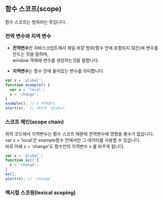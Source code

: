 ## 함수 스코프(scope)

함수 스코프는 범위라는 뜻입니다.

### 전역 변수와 지역 변수

* **전역변수**란 자바스크립트에서 제일 바깥 범위(함수 안에 포함되지 않은)에 변수를 만드는 것을 말하며,   
window 객체에 변수를 생성하는것을 말합니다.

* **지역변수**는 함수 안에 들어있는 변수를 의미합니다.

```javascript
var x = 'global';
function example() {
  var x = 'local';
  x = 'change';
}
example(); // x 바꿔본다.
alert(x);  // 여전히 'global'
```

### 스코프 체인(scope chain)

위의 코드에서 지역변수는 함수 스코프 때문에 전역변수에 영향을 줄수가 없습니다.  
var x = 'local'은 example함수 안에서만 그 데이터를 사용할 수 있습니다.  
바로 아래 x = 'change'도 함수안의 지역변수 x 를 바꾸게 됩니다.

```javascript
var x = 'global';
function ex() {
  x = 'change';
}
ex();
alert(x); // 'change'
```

### 렉시컬 스코핑(lexical scoping)
